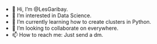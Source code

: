 - 👋 Hi, I’m @LesGaribay.
- 👀 I’m interested in Data Science.
- 🌱 I’m currently learning how to create clusters in Python.
- 💞️ I’m looking to collaborate on everywhere.
- 📫 How to reach me: Just send a dm.

<!---
LesGaribay/LesGaribay is a ✨ special ✨ repository because its `README.md` (this file) appears on your GitHub profile.
You can click the Preview link to take a look at your changes.
--->
